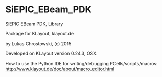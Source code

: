 # SiEPIC_EBeam_PDK
SiEPIC EBeam PDK, Library

Package for KLayout, klayout.de

by Lukas Chrostowski, (c) 2015

Developed on KLayout version 0.24.3, OSX.




How to use the Python IDE for writing/debugging PCells/scripts/macros:
http://www.klayout.de/doc/about/macro_editor.html
